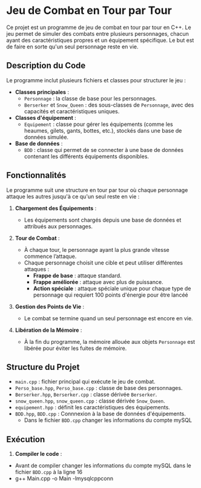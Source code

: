 # Jeu de Combat en Tour par Tour

Ce projet est un programme de jeu de combat en tour par tour en C++. Le jeu permet de simuler des combats entre plusieurs personnages, chacun ayant des caractéristiques propres et un équipement spécifique. Le but est de faire en sorte qu'un seul personnage reste en vie.

## Description du Code

Le programme inclut plusieurs fichiers et classes pour structurer le jeu :
- **Classes principales** :
  - `Personnage` : la classe de base pour les personnages.
  - `Berserker` et `Snow_Queen` : des sous-classes de `Personnage`, avec des capacités et caractéristiques uniques.
- **Classes d'équipement** :
  - `Equipement` : classe pour gérer les équipements (comme les heaumes, gilets, gants, bottes, etc.), stockés dans une base de données simulée.
- **Base de données** :
  - `BDD` : classe qui permet de se connecter à une base de données contenant les différents équipements disponibles.

## Fonctionnalités

Le programme suit une structure en tour par tour où chaque personnage attaque les autres jusqu'à ce qu'un seul reste en vie :

1. **Chargement des Équipements** :
   - Les équipements sont chargés depuis une base de données et attribués aux personnages.

2. **Tour de Combat** :
   - À chaque tour, le personnage ayant la plus grande vitesse commence l’attaque.
   - Chaque personnage choisit une cible et peut utiliser différentes attaques :
     - **Frappe de base** : attaque standard.
     - **Frappe améliorée** : attaque avec plus de puissance.
     - **Action spéciale** : attaque spéciale unique pour chaque type de personnage qui requiert 100 points d'énergie pour être lancéé

3. **Gestion des Points de Vie** :
   - Le combat se termine quand un seul personnage est encore en vie.

4. **Libération de la Mémoire** :
   - À la fin du programme, la mémoire allouée aux objets `Personnage` est libérée pour éviter les fuites de mémoire.

## Structure du Projet

- `main.cpp` : fichier principal qui exécute le jeu de combat.
- `Perso_base.hpp`, `Perso_base.cpp` : classe de base des personnages.
- `Berserker.hpp`, `Berserker.cpp` : classe dérivée `Berserker`.
- `snow_queen.hpp`, `snow_queen.cpp` : classe dérivée `Snow_Queen`.
- `equipement.hpp` : définit les caractéristiques des équipements.
- `BDD.hpp`, `BDD.cpp` : Connnexion à la base de données d'équipements.
  - Dans le fichier `BDD.cpp` changer les informations du compte mySQL 

## Exécution

1. **Compiler le code** :
  - Avant de compiler changer les informations du compte mySQL dans le fichier `BDD.cpp` à la ligne 16
  - g++ Main.cpp -o Main -lmysqlcppconn
